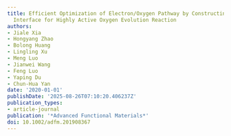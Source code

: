 ```yaml
---
title: Efficient Optimization of Electron/Oxygen Pathway by Constructing Ceria/Hydroxide
  Interface for Highly Active Oxygen Evolution Reaction
authors:
- Jiale Xia
- Hongyang Zhao
- Bolong Huang
- Lingling Xu
- Meng Luo
- Jianwei Wang
- Feng Luo
- Yaping Du
- Chun‐Hua Yan
date: '2020-01-01'
publishDate: '2025-08-26T07:10:20.406237Z'
publication_types:
- article-journal
publication: '*Advanced Functional Materials*'
doi: 10.1002/adfm.201908367
---
```

